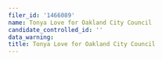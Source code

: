 ```yaml
---
filer_id: '1466089'
name: Tonya Love for Oakland City Council
candidate_controlled_id: ''
data_warning: 
title: Tonya Love for Oakland City Council
---
```

